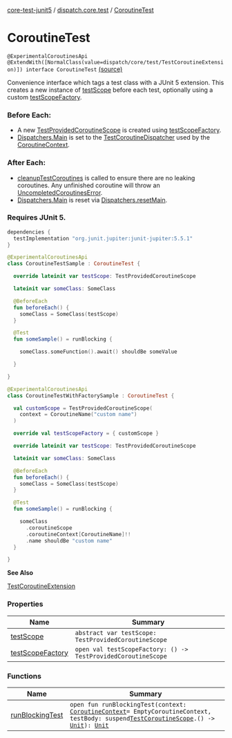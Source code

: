 [core-test-junit5](../../index.md) / [dispatch.core.test](../index.md) / [CoroutineTest](./index.md)

# CoroutineTest

`@ExperimentalCoroutinesApi @ExtendWith([NormalClass(value=dispatch/core/test/TestCoroutineExtension)]) interface CoroutineTest` [(source)](https://github.com/RBusarow/Dispatch/tree/master/core-test-junit5/src/main/java/dispatch/core/test/CoroutineTest.kt#L48)

Convenience interface which tags a test class with a JUnit 5 extension.  This creates a new instance
of [testScope](test-scope.md) before each test, optionally using a custom [testScopeFactory](test-scope-factory.md).

### Before Each:

* A new [TestProvidedCoroutineScope](#) is created using [testScopeFactory](test-scope-factory.md).
* [Dispatchers.Main](https://kotlin.github.io/kotlinx.coroutines/kotlinx-coroutines-core/kotlinx.coroutines/-dispatchers/-main.html) is set to the [TestCoroutineDispatcher](https://kotlin.github.io/kotlinx.coroutines/kotlinx-coroutines-core/kotlinx.coroutines.test/-test-coroutine-dispatcher/index.html) used by the [CoroutineContext](https://kotlinlang.org/api/latest/jvm/stdlib/kotlin.coroutines/-coroutine-context/index.html).

### After Each:

* [cleanupTestCoroutines](https://kotlin.github.io/kotlinx.coroutines/kotlinx-coroutines-core/kotlinx.coroutines.test/-test-coroutine-scope/cleanup-test-coroutines.html) is called to ensure there are no leaking coroutines.  Any unfinished coroutine
will throw an [UncompletedCoroutinesError](https://kotlin.github.io/kotlinx.coroutines/kotlinx-coroutines-core/kotlinx.coroutines.test/-uncompleted-coroutines-error/index.html).
* [Dispatchers.Main](https://kotlin.github.io/kotlinx.coroutines/kotlinx-coroutines-core/kotlinx.coroutines/-dispatchers/-main.html) is reset via [Dispatchers.resetMain](https://kotlin.github.io/kotlinx.coroutines/kotlinx-coroutines-core/kotlinx.coroutines.test/reset-main.html).

### Requires JUnit 5.

``` groovy
dependencies {
  testImplementation "org.junit.jupiter:junit-jupiter:5.5.1"
}
```

``` kotlin
@ExperimentalCoroutinesApi
class CoroutineTestSample : CoroutineTest {

  override lateinit var testScope: TestProvidedCoroutineScope

  lateinit var someClass: SomeClass

  @BeforeEach
  fun beforeEach() {
    someClass = SomeClass(testScope)
  }

  @Test
  fun someSample() = runBlocking {

    someClass.someFunction().await() shouldBe someValue

  }

}
```

``` kotlin
@ExperimentalCoroutinesApi
class CoroutineTestWithFactorySample : CoroutineTest {

  val customScope = TestProvidedCoroutineScope(
    context = CoroutineName("custom name")
  )

  override val testScopeFactory = { customScope }

  override lateinit var testScope: TestProvidedCoroutineScope

  lateinit var someClass: SomeClass

  @BeforeEach
  fun beforeEach() {
    someClass = SomeClass(testScope)
  }

  @Test
  fun someSample() = runBlocking {

    someClass
      .coroutineScope
      .coroutineContext[CoroutineName]!!
      .name shouldBe "custom name"
  }

}
```

**See Also**

[TestCoroutineExtension](../-test-coroutine-extension/index.md)

### Properties

| Name | Summary |
|---|---|
| [testScope](test-scope.md) | `abstract var testScope: TestProvidedCoroutineScope` |
| [testScopeFactory](test-scope-factory.md) | `open val testScopeFactory: () -> TestProvidedCoroutineScope` |

### Functions

| Name | Summary |
|---|---|
| [runBlockingTest](run-blocking-test.md) | `open fun runBlockingTest(context: `[`CoroutineContext`](https://kotlinlang.org/api/latest/jvm/stdlib/kotlin.coroutines/-coroutine-context/index.html)` = EmptyCoroutineContext, testBody: suspend `[`TestCoroutineScope`](https://kotlin.github.io/kotlinx.coroutines/kotlinx-coroutines-core/kotlinx.coroutines.test/-test-coroutine-scope/index.html)`.() -> `[`Unit`](https://kotlinlang.org/api/latest/jvm/stdlib/kotlin/-unit/index.html)`): `[`Unit`](https://kotlinlang.org/api/latest/jvm/stdlib/kotlin/-unit/index.html) |
